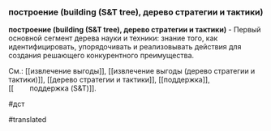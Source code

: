 ### построение (building (S&T tree), дерево стратегии и тактики)

**построение (building (S&T tree), дерево стратегии и тактики)** - Первый основной сегмент дерева науки и техники: знание того, как идентифицировать, упорядочивать и реализовывать действия для создания решающего конкурентного преимущества.

См.: [[извлечение выгоды]], [[извлечение выгоды (дерево стратегии и тактики)]], [[дерево стратегии и тактики]], [[поддержка]], [[        поддержка (S&T)]].

#дст

#translated
